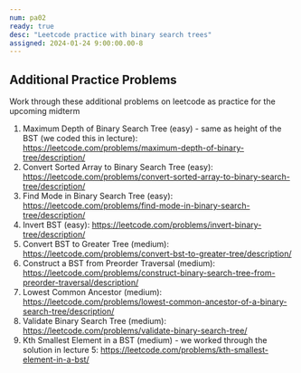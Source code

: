 ```yaml
---
num: pa02
ready: true
desc: "Leetcode practice with binary search trees"
assigned: 2024-01-24 9:00:00.00-8
---
```

## Additional Practice Problems

Work through these additional problems on leetcode as practice for the upcoming midterm
1. Maximum Depth of Binary Search Tree (easy) - same as height of the BST (we coded this in lecture): <https://leetcode.com/problems/maximum-depth-of-binary-tree/description/>
2. Convert Sorted Array to Binary Search Tree (easy): <https://leetcode.com/problems/convert-sorted-array-to-binary-search-tree/description/>
3. Find Mode in Binary Search Tree (easy): <https://leetcode.com/problems/find-mode-in-binary-search-tree/description/>
4. Invert BST (easy): <https://leetcode.com/problems/invert-binary-tree/description/>
5. Convert BST to Greater Tree (medium): <https://leetcode.com/problems/convert-bst-to-greater-tree/description/>
6. Construct a BST from Preorder Traversal (medium): <https://leetcode.com/problems/construct-binary-search-tree-from-preorder-traversal/description/>
7. Lowest Common Ancestor (medium): <https://leetcode.com/problems/lowest-common-ancestor-of-a-binary-search-tree/description/>
8. Validate Binary Search Tree (medium): <https://leetcode.com/problems/validate-binary-search-tree/>
9. Kth Smallest Element in a BST (medium) - we worked through the solution in lecture 5: <https://leetcode.com/problems/kth-smallest-element-in-a-bst/>